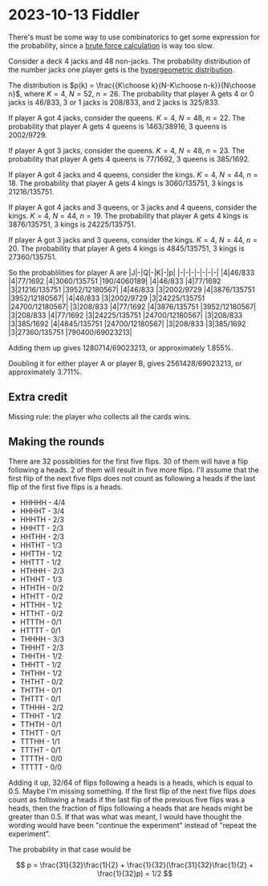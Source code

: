 2023-10-13 Fiddler
==================
There's must be some way to use combinatorics to get some expression
for the probability, since a [brute force calculation](20231013.hs) is
way too slow.

Consider a deck 4 jacks and 48 non-jacks.  The probability distribution
of the number jacks one player gets is the
[hypergeometric distribution](https://en.wikipedia.org/wiki/Hypergeometric_distribution).

The distribution is $p(k) = \frac{{K\choose k}{N-K\choose n-k}}{N\choose n}$,
where $K = 4$, $N = 52$, $n = 26$.
The probability that player A gets 4 or 0 jacks is 46/833, 3 or 1 jacks
is 208/833, and 2 jacks is 325/833.

If player A got 4 jacks, consider the queens.  $K = 4$, $N = 48$, $n = 22$.
The probability that player A gets 4 queens is 1463/38916, 3 queens is
2002/9729.

If player A got 3 jacks, consider the queens.  $K = 4$, $N = 48$, $n = 23$.
The probability that player A gets 4 queens is 77/1692, 3 queens is 385/1692.

If player A got 4 jacks and 4 queens, consider the kings.
$K = 4$, $N = 44$, $n = 18$.
The probability that player A gets 4 kings is 3060/135751, 3 kings is
21216/135751.

If player A got 4 jacks and 3 queens, or 3 jacks and 4 queens, consider the
kings.  $K = 4$, $N = 44$, $n = 19$.
The probability that player A gets 4 kings is 3876/135751, 3 kings is
24225/135751.

If player A got 3 jacks and 3 queens, consider the kings.
$K = 4$, $N = 44$, $n = 20$.
The probability that player A gets 4 kings is 4845/135751, 3 kings is
27360/135751.

So the probablilities for player A are
|J|-|Q|-|K|-|p|
|-|-|-|-|-|-|-|
|4|46/833  |4|77/1692   |4|3060/135751  |190/4060189|
|4|46/833  |4|77/1692   |3|21216/135751 |3952/12180567|
|4|46/833  |3|2002/9729 |4|3876/135751  |3952/12180567|
|4|46/833  |3|2002/9729 |3|24225/135751 |24700/12180567|
|3|208/833 |4|77/1692   |4|3876/135751  |3952/12180567|
|3|208/833 |4|77/1692   |3|24225/135751 |24700/12180567|
|3|208/833 |3|385/1692  |4|4845/135751  |24700/12180567|
|3|208/833 |3|385/1692  |3|27360/135751 |790400/69023213|

Adding them up gives 1280714/69023213, or approximately 1.855%.

Doubling it for either player A or player B, gives 2561428/69023213, or
approximately 3.711%.

Extra credit
------------
Missing rule: the player who collects all the cards wins.

Making the rounds
-----------------
There are 32 possiblities for the first five flips.  30 of them will have
a flip following a heads.  2 of them will result in five more flips.  I'll
assume that the first flip of the next five flips does not count as
following a heads if the last flip of the first five flips is a heads.

* HHHHH - 4/4
* HHHHT - 3/4
* HHHTH - 2/3
* HHHTT - 2/3
* HHTHH - 2/3
* HHTHT - 1/3
* HHTTH - 1/2
* HHTTT - 1/2
* HTHHH - 2/3
* HTHHT - 1/3
* HTHTH - 0/2
* HTHTT - 0/2
* HTTHH - 1/2
* HTTHT - 0/2
* HTTTH - 0/1
* HTTTT - 0/1
* THHHH - 3/3
* THHHT - 2/3
* THHTH - 1/2
* THHTT - 1/2
* THTHH - 1/2
* THTHT - 0/2
* THTTH - 0/1
* THTTT - 0/1
* TTHHH - 2/2
* TTHHT - 1/2
* TTHTH - 0/1
* TTHTT - 0/1
* TTTHH - 1/1
* TTTHT - 0/1
* TTTTH - 0/0
* TTTTT - 0/0

Adding it up, 32/64 of flips following a heads is a heads, which is equal
to 0.5.  Maybe I'm missing something.  If the first flip of the next five
flips *does* count as following a heads if the last flip of the previous five
flips was a heads, then the fraction of flips following a heads that are
heads might be greater than 0.5.  If that was what was meant, I would have
thought the wording would have been "continue the experiment" instead of
"repeat the experiment".

The probability in that case would be

$$ p = \frac{31}{32}\frac{1}{2} + \frac{1}{32}(\frac{31}{32}\frac{1}{2} + \frac{1}{32}p) = 1/2 $$

